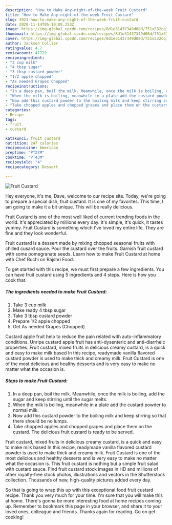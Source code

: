 ```yaml
---
description: "How to Make Any-night-of-the-week Fruit Custard"
title: "How to Make Any-night-of-the-week Fruit Custard"
slug: 3921-how-to-make-any-night-of-the-week-fruit-custard
date: 2020-11-14T05:10:05.253Z
image: https://img-global.cpcdn.com/recipes/8d1e31437349d08d/751x532cq70/fruit-custard-recipe-main-photo.jpg
thumbnail: https://img-global.cpcdn.com/recipes/8d1e31437349d08d/751x532cq70/fruit-custard-recipe-main-photo.jpg
cover: https://img-global.cpcdn.com/recipes/8d1e31437349d08d/751x532cq70/fruit-custard-recipe-main-photo.jpg
author: Jackson Collier
ratingvalue: 4.7
reviewcount: 47729
recipeingredient:
- "3 cup milk"
- "4 tbsp sugar"
- "3 tbsp custard powder"
- "1/2 apple chopped"
- "As needed Grapes Chopped"
recipeinstructions:
- "In a deep pan, boil the milk. Meanwhile, once the milk is boiling, add the sugar and keep stirring until the sugar melts."
- "When the milk is boiling, meanwhile in a plate add the custard powder to normal milk."
- "Now add this custard powder to the boiling milk and keep stirring so that there should be no lumps."
- "Take chopped apples and chopped grapes and place them on the custard. The delicious fruit custard is ready to be served."
categories:
- Recipe
tags:
- fruit
- custard

katakunci: fruit custard 
nutrition: 247 calories
recipecuisine: American
preptime: "PT27M"
cooktime: "PT43M"
recipeyield: "4"
recipecategory: Dessert

---
```



![Fruit Custard](https://img-global.cpcdn.com/recipes/8d1e31437349d08d/751x532cq70/fruit-custard-recipe-main-photo.jpg)

Hey everyone, it's me, Dave, welcome to our recipe site. Today, we're going to prepare a special dish, fruit custard. It is one of my favorites. This time, I am going to make it a bit unique. This will be really delicious.

Fruit Custard is one of the most well liked of current trending foods in the world. It's appreciated by millions every day. It's simple, it's quick, it tastes yummy. Fruit Custard is something which I've loved my entire life. They are fine and they look wonderful.

Fruit custard is a dessert made by mixing chopped seasonal fruits with chilled cusard sauce. Pour the custard over the fruits. Garnish fruit custard with some pomegranate seeds. Learn how to make Fruit Custard at home with Chef Ruchi on Rajshri Food.


To get started with this recipe, we must first prepare a few ingredients. You can have fruit custard using 5 ingredients and 4 steps. Here is how you cook that.

<!--inarticleads1-->

##### The ingredients needed to make Fruit Custard:

1. Take 3 cup milk
1. Make ready 4 tbsp sugar
1. Take 3 tbsp custard powder
1. Prepare 1/2 apple chopped
1. Get As needed Grapes (Chopped)


Custard apple fruit help to reduce the pain related with auto-inflammatory conditions. Unripe custard apple fruit has anti-dysenteric and anti-diarrheic properties. Fruit custard, mixed fruits in delicious creamy custard, is a quick and easy to make milk based In this recipe, readymade vanilla flavored custard powder is used to make thick and creamy milk. Fruit Custard is one of the most delicious and healthy desserts and is very easy to make no matter what the occasion is. 

<!--inarticleads2-->

##### Steps to make Fruit Custard:

1. In a deep pan, boil the milk. Meanwhile, once the milk is boiling, add the sugar and keep stirring until the sugar melts.
1. When the milk is boiling, meanwhile in a plate add the custard powder to normal milk.
1. Now add this custard powder to the boiling milk and keep stirring so that there should be no lumps.
1. Take chopped apples and chopped grapes and place them on the custard. The delicious fruit custard is ready to be served.


Fruit custard, mixed fruits in delicious creamy custard, is a quick and easy to make milk based In this recipe, readymade vanilla flavored custard powder is used to make thick and creamy milk. Fruit Custard is one of the most delicious and healthy desserts and is very easy to make no matter what the occasion is. This fruit custard is nothing but a simple fruit salad with custard sauce. Find fruit custard stock images in HD and millions of other royalty-free stock photos, illustrations and vectors in the Shutterstock collection. Thousands of new, high-quality pictures added every day. 

So that is going to wrap this up with this exceptional food fruit custard recipe. Thank you very much for your time. I'm sure that you will make this at home. There's gonna be more interesting food at home recipes coming up. Remember to bookmark this page in your browser, and share it to your loved ones, colleague and friends. Thanks again for reading. Go on get cooking!
